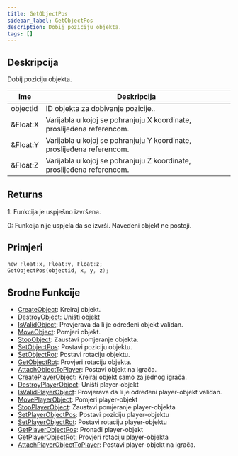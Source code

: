 ```yaml
---
title: GetObjectPos
sidebar_label: GetObjectPos
description: Dobij poziciju objekta.
tags: []
---
```


## Deskripcija

Dobij poziciju objekta.

| Ime      | Deskripcija                                                            |
| -------- | ---------------------------------------------------------------------- |
| objectid | ID objekta za dobivanje pozicije..                                     |
| &Float:X | Varijabla u kojoj se pohranjuju X koordinate, proslijeđena referencom. |
| &Float:Y | Varijabla u kojoj se pohranjuju Y koordinate, proslijeđena referencom. |
| &Float:Z | Varijabla u kojoj se pohranjuju Z koordinate, proslijeđena referencom. |

## Returns

1: Funkcija je uspješno izvršena.

0: Funkcija nije uspjela da se izvrši. Navedeni objekt ne postoji.

## Primjeri

```c
new Float:x, Float:y, Float:z;
GetObjectPos(objectid, x, y, z);
```

## Srodne Funkcije

- [CreateObject](CreateObject): Kreiraj objekt.
- [DestroyObject](DestroyObject): Uništi objekt
- [IsValidObject](IsValidObject): Provjerava da li je određeni objekt validan.
- [MoveObject](MoveObject): Pomjeri objekt.
- [StopObject](StopObject): Zaustavi pomjeranje objekta.
- [SetObjectPos](SetObjectPos): Postavi poziciju objektu.
- [SetObjectRot](SetObjectRot): Postavi rotaciju objektu.
- [GetObjectRot](GetObjectRot): Provjeri rotaciju objekta.
- [AttachObjectToPlayer](AttachObjectToPlayer): Postavi objekt na igrača.
- [CreatePlayerObject](CreatePlayerObject): Kreiraj objekt samo za jednog igrača.
- [DestroyPlayerObject](DestroyPlayerObject): Uništi player-objekt
- [IsValidPlayerObject](IsValidPlayerObject): Provjerava da li je određeni player-objekt validan.
- [MovePlayerObject](MovePlayerObject): Pomjeri player-objekt
- [StopPlayerObject](StopPlayerObject): Zaustavi pomjeranje player-objekta
- [SetPlayerObjectPos](SetPlayerObjectPos): Postavi poziciju player-objektu
- [SetPlayerObjectRot](SetPlayerObjectRot): Postavi rotaciju player-objektu
- [GetPlayerObjectPos](GetPlayerObjectPos): Pronađi player-objekt
- [GetPlayerObjectRot](GetPlayerObjectRot): Provjeri rotaciju player-objekta
- [AttachPlayerObjectToPlayer](AttachPlayerObjectToPlayer): Postavi player-objekt na igrača.
